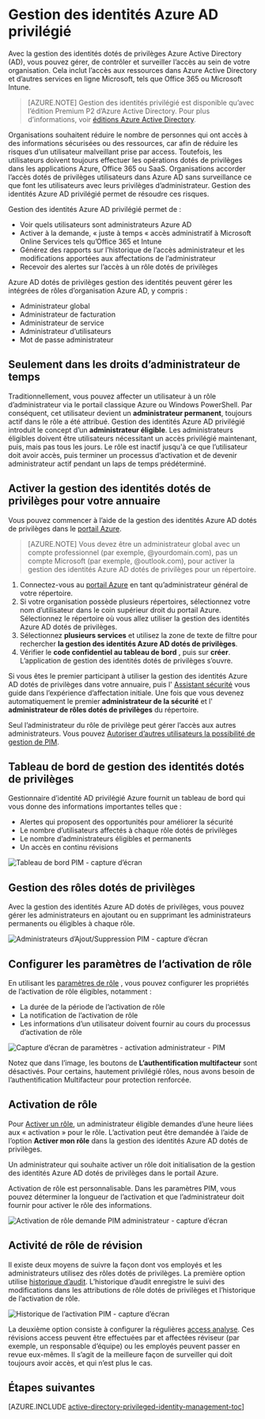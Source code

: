 <properties
    pageTitle="Gestion des identités Azure AD privilégié | Microsoft Azure"
    description="Une rubrique qui décrit les nouveautés de la gestion des identités Azure AD dotés de privilèges et comment utiliser PIM pour améliorer votre sécurité cloud."
    services="active-directory"
    documentationCenter=""
    authors="kgremban"
    manager="femila"
    editor=""/>

<tags
    ms.service="active-directory"
    ms.workload="identity"
    ms.tgt_pltfrm="na"
    ms.devlang="na"
    ms.topic="article"
    ms.date="09/16/2016"
    ms.author="kgremban"/>

# <a name="azure-ad-privileged-identity-management"></a>Gestion des identités Azure AD privilégié

Avec la gestion des identités dotés de privilèges Azure Active Directory (AD), vous pouvez gérer, de contrôler et surveiller l’accès au sein de votre organisation. Cela inclut l’accès aux ressources dans Azure Active Directory et d’autres services en ligne Microsoft, tels que Office 365 ou Microsoft Intune.  

> [AZURE.NOTE] Gestion des identités privilégié est disponible qu’avec l’édition Premium P2 d’Azure Active Directory. Pour plus d’informations, voir [éditions Azure Active Directory](active-directory-editions.md).

Organisations souhaitent réduire le nombre de personnes qui ont accès à des informations sécurisées ou des ressources, car afin de réduire les risques d’un utilisateur malveillant prise par access. Toutefois, les utilisateurs doivent toujours effectuer les opérations dotés de privilèges dans les applications Azure, Office 365 ou SaaS. Organisations accorder l’accès dotés de privilèges utilisateurs dans Azure AD sans surveillance ce que font les utilisateurs avec leurs privilèges d’administrateur. Gestion des identités Azure AD privilégié permet de résoudre ces risques.  

Gestion des identités Azure AD privilégié permet de :  

- Voir quels utilisateurs sont administrateurs Azure AD
- Activer à la demande, « juste à temps « accès administratif à Microsoft Online Services tels qu’Office 365 et Intune
- Générez des rapports sur l’historique de l’accès administrateur et les modifications apportées aux affectations de l’administrateur
- Recevoir des alertes sur l’accès à un rôle dotés de privilèges

Azure AD dotés de privilèges gestion des identités peuvent gérer les intégrées de rôles d’organisation Azure AD, y compris :  

- Administrateur global
- Administrateur de facturation
- Administrateur de service  
- Administrateur d’utilisateurs
- Mot de passe administrateur

## <a name="just-in-time-administrator-access"></a>Seulement dans les droits d’administrateur de temps

Traditionnellement, vous pouvez affecter un utilisateur à un rôle d’administrateur via le portail classique Azure ou Windows PowerShell. Par conséquent, cet utilisateur devient un **administrateur permanent**, toujours actif dans le rôle a été attribué. Gestion des identités Azure AD privilégié introduit le concept d’un **administrateur éligible**. Les administrateurs éligibles doivent être utilisateurs nécessitant un accès privilégié maintenant, puis, mais pas tous les jours. Le rôle est inactif jusqu'à ce que l’utilisateur doit avoir accès, puis terminer un processus d’activation et de devenir administrateur actif pendant un laps de temps prédéterminé.

## <a name="enable-privileged-identity-management-for-your-directory"></a>Activer la gestion des identités dotés de privilèges pour votre annuaire

Vous pouvez commencer à l’aide de la gestion des identités Azure AD dotés de privilèges dans le [portail Azure](https://portal.azure.com/).

>[AZURE.NOTE] Vous devez être un administrateur global avec un compte professionnel (par exemple, @yourdomain.com), pas un compte Microsoft (par exemple, @outlook.com), pour activer la gestion des identités Azure AD dotés de privilèges pour un répertoire.

1. Connectez-vous au [portail Azure](https://portal.azure.com/) en tant qu’administrateur général de votre répertoire.
2. Si votre organisation possède plusieurs répertoires, sélectionnez votre nom d’utilisateur dans le coin supérieur droit du portail Azure. Sélectionnez le répertoire où vous allez utiliser la gestion des identités Azure AD dotés de privilèges.
3. Sélectionnez **plusieurs services** et utilisez la zone de texte de filtre pour rechercher **la gestion des identités Azure AD dotés de privilèges**.
4. Vérifier le **code confidentiel au tableau de bord** , puis sur **créer**. L’application de gestion des identités dotés de privilèges s’ouvre.

Si vous êtes le premier participant à utiliser la gestion des identités Azure AD dotés de privilèges dans votre annuaire, puis l' [Assistant sécurité](active-directory-privileged-identity-management-security-wizard.md) vous guide dans l’expérience d’affectation initiale. Une fois que vous devenez automatiquement le premier **administrateur de la sécurité** et l' **administrateur de rôles dotés de privilèges** du répertoire.

Seul l’administrateur du rôle de privilège peut gérer l’accès aux autres administrateurs. Vous pouvez [Autoriser d’autres utilisateurs la possibilité de gestion de PIM](active-directory-privileged-identity-management-how-to-give-access-to-pim.md).

## <a name="privileged-identity-management-dashboard"></a>Tableau de bord de gestion des identités dotés de privilèges

Gestionnaire d’identité AD privilégié Azure fournit un tableau de bord qui vous donne des informations importantes telles que :

- Alertes qui proposent des opportunités pour améliorer la sécurité
- Le nombre d’utilisateurs affectés à chaque rôle dotés de privilèges  
- Le nombre d’administrateurs éligibles et permanents
- Un accès en continu révisions

![Tableau de bord PIM - capture d’écran][2]

## <a name="privileged-role-management"></a>Gestion des rôles dotés de privilèges

Avec la gestion des identités Azure AD dotés de privilèges, vous pouvez gérer les administrateurs en ajoutant ou en supprimant les administrateurs permanents ou éligibles à chaque rôle.

![Administrateurs d’Ajout/Suppression PIM - capture d’écran][3]

## <a name="configure-the-role-activation-settings"></a>Configurer les paramètres de l’activation de rôle

En utilisant les [paramètres de rôle](active-directory-privileged-identity-management-how-to-change-default-settings.md) , vous pouvez configurer les propriétés de l’activation de rôle éligibles, notamment :

- La durée de la période de l’activation de rôle
- La notification de l’activation de rôle
- Les informations d’un utilisateur doivent fournir au cours du processus d’activation de rôle  

![Capture d’écran de paramètres - activation administrateur - PIM][4]

Notez que dans l’image, les boutons de **L’authentification multifacteur** sont désactivés. Pour certains, hautement privilégié rôles, nous avons besoin de l’authentification Multifacteur pour protection renforcée.

## <a name="role-activation"></a>Activation de rôle  

Pour [Activer un rôle](active-directory-privileged-identity-management-how-to-activate-role.md), un administrateur éligible demandes d’une heure liées aux « activation » pour le rôle. L’activation peut être demandée à l’aide de l’option **Activer mon rôle** dans la gestion des identités Azure AD dotés de privilèges.

Un administrateur qui souhaite activer un rôle doit initialisation de la gestion des identités Azure AD dotés de privilèges dans le portail Azure.

Activation de rôle est personnalisable. Dans les paramètres PIM, vous pouvez déterminer la longueur de l’activation et que l’administrateur doit fournir pour activer le rôle des informations.

![Activation de rôle demande PIM administrateur - capture d’écran][5]

## <a name="review-role-activity"></a>Activité de rôle de révision

Il existe deux moyens de suivre la façon dont vos employés et les administrateurs utilisez des rôles dotés de privilèges. La première option utilise [historique d’audit](active-directory-privileged-identity-management-how-to-use-audit-log.md). L’historique d’audit enregistre le suivi des modifications dans les attributions de rôle dotés de privilèges et l’historique de l’activation de rôle.

![Historique de l’activation PIM - capture d’écran][6]

La deuxième option consiste à configurer la régulières [access analyse](active-directory-privileged-identity-management-how-to-start-security-review.md). Ces révisions access peuvent être effectuées par et affectées réviseur (par exemple, un responsable d’équipe) ou les employés peuvent passer en revue eux-mêmes. Il s’agit de la meilleure façon de surveiller qui doit toujours avoir accès, et qui n’est plus le cas.


## <a name="next-steps"></a>Étapes suivantes
[AZURE.INCLUDE [active-directory-privileged-identity-management-toc](../../includes/active-directory-privileged-identity-management-toc.md)]

<!--Image references-->

[1]: ./media/active-directory-privileged-identity-management-configure/PIM_EnablePim.png
[2]: ./media/active-directory-privileged-identity-management-configure/PIM_Dash.png
[3]: ./media/active-directory-privileged-identity-management-configure/PIM_AddRemove.png
[4]: ./media/active-directory-privileged-identity-management-configure/PIM_RoleActivationSettings.png
[5]: ./media/active-directory-privileged-identity-management-configure/PIM_RequestActivation.png
[6]: ./media/active-directory-privileged-identity-management-configure/PIM_ActivationHistory.png
